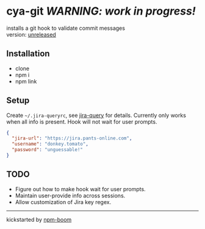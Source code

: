 # cya-git *WARNING: work in progress!*

installs a git hook to validate commit messages  
version: [unreleased][CHANGELOG]

## Installation

* clone
* npm i
* npm link

## Setup

Create `~/.jira-queryrc`, see [jira-query] for details.  Currently only works
when all info is present.  Hook will not wait for user prompts.

```json
{
  "jira-url": "https://jira.pants-online.com",
  "username": "donkey.tomato",
  "password": "unguessable!"
}
```



## TODO
* Figure out how to make hook wait for user prompts.
* Maintain user-provide info across sessions.
* Allow customization of Jira key regex.


---
kickstarted by [npm-boom][npm-boom]

[npm-boom]: https://github.com/reergymerej/npm-boom
[jira-query]: https://github.com/reergymerej/jira-query#runtime-config
[CHANGELOG]: CHANGELOG.md
